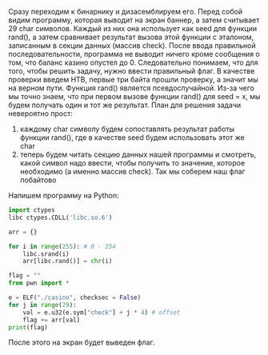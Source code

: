 Сразу переходим к бинарнику и дизасемблируем его. Перед собой видим программу, которая выводит на экран баннер, а затем считывает 29 char символов. Каждый из них она использует как seed для функции rand(), а затем сравнивает результат вызова этой функции с эталоном, записанным в секции данных (массив check).
После ввода правильной последовательности, программа не выводит ничего кроме сообщения о том, что баланс казино опустел до 0. Следовательно понимаем, что для того, чтобы решить задачу, нужно ввести правильный флаг. В качестве проверки введем HTB, первые три байта прошли проверку, а значит мы на верном пути.
Функция rand() является псевдослучайной. Из-за чего мы точно знаем, что при первом вызове функции rand() для seed = x, мы будем получать один и тот же результат.
План для решения задачи невероятно прост:
1) каждому char символу будем сопоставлять результат работы функции rand(), где в качестве seed будем использовать этот же char
2) теперь будем читать секцию данных нашей программы и смотреть, какой символ надо ввести, чтобы получить то значение, которое необходимо (а именно массив check). Так мы соберем наш флаг побайтово

Напишем программу на Python:

```python
import ctypes 
libc ctypes.CDLL('libc.so.6')

arr = {}

for i in range(255): # 0 - 254
    libc.srand(i)
    arr[libc.rand()] = chr(i)

flag = ""
from pwn import *

e = ELF("./casino", checksec = False)
for j in range(29):
    val = e.u32(e.sym["check"] + j * 4) # offset
    flag += arr[val]
print(flag)
```

После этого на экран будет выведен флаг.
